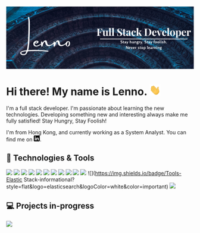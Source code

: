 
[![Header](https://raw.githubusercontent.com/lennodev/lennodev/main/readme_header.png "Header")](https://github.com/lennodev)

# Hi there! My name is Lenno. <img src="https://raw.githubusercontent.com/lennodev/lennodev/main/wave.gif" width="30px"> 
<p align='center'>

I'm a full stack developer. I'm passionate about learning the new technologies. Developing something new and interesting always make me fully satisfied!
Stay Hungry, Stay Foolish! 

I'm from Hong Kong, and currently working as a System Analyst. You can find me on [![LinkedIn][2.2]][2].

## 🔧 Technologies & Tools
![](https://img.shields.io/badge/Code-React-informational?style=flat&logo=react&logoColor=white) ![](https://img.shields.io/badge/Code-Node.js-informational?style=flat&logo=node.js&logoColor=white) ![](https://img.shields.io/badge/Code-Javascript-informational?style=flat&logo=javascript&logoColor=white) ![](https://img.shields.io/badge/Code-Java-informational?style=flat&logo=java&logoColor=white) ![](https://img.shields.io/badge/Code-Csharp-informational?style=flat&logo=c-sharp&logoColor=white) ![](https://img.shields.io/badge/Code-Python-informational?style=flat&logo=python&logoColor=white) ![](https://img.shields.io/badge/DB-Oracle-informational?style=flat&logo=oracle&logoColor=white&color=success) ![](https://img.shields.io/badge/DB-SQLServer-informational?style=flat&logo=Microsoft-SQL-Server&logoColor=white&color=success) ![](https://img.shields.io/badge/DB-MongoDB-informational?style=flat&logo=mongodb&logoColor=white&color=success) ![](https://img.shields.io/badge/DB-PostgreSQL-informational?style=flat&logo=postgresql&logoColor=white&color=success) ![](https://img.shields.io/badge/Tools-Docker-informational?style=flat&logo=docker&logoColor=white&color=important) ![](https://img.shields.io/badge/Tools-Elastic Stack-informational?style=flat&logo=elasticsearch&logoColor=white&color=important) ![](https://img.shields.io/badge/Shell-Bash-informational?style=flat&logo=nu-bash&logoColor=white&color=important)


## &#128187; Projects in-progress

<a href="https://github.com/lennodev/mySpace-react-full-stack">
  <img align="center" src="https://github-readme-stats.vercel.app/api/pin/?username=lennodev&repo=mySpace-react-full-stack&title_color=ffffff&text_color=c9cacc&icon_color=2bbc8a&bg_color=1d1f21" />
</a>    


<!-- links to social media icons -->

<!-- icons with padding -->

[1.1]: http://i.imgur.com/0o48UoR.png (github icon with padding)

<!-- icons without padding -->

[1.2]: http://i.imgur.com/9I6NRUm.png (github icon without padding)
[2.2]: https://raw.githubusercontent.com/lennodev/lennodev/main/linkedin-3-16.png (LinkedIn icon without padding)


<!-- links to your social media accounts -->

[1]: https://github.com/lennodev
[2]: https://www.linkedin.com/in/lenno-yu/